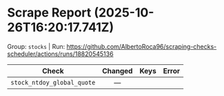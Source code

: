# Scrape Report (2025-10-26T16:20:17.741Z)

Group: `stocks`  |  Run: https://github.com/AlbertoRoca96/scraping-checks-scheduler/actions/runs/18820545136

| Check | Changed | Keys | Error |
|---|:---:|:--|:--|
| `stock_ntdoy_global_quote` | — |  |  |
